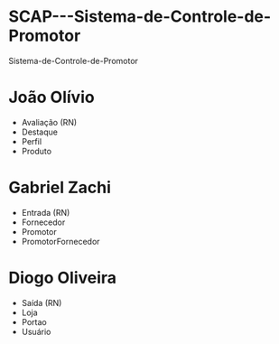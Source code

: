 # SCAP---Sistema-de-Controle-de-Promotor
 Sistema-de-Controle-de-Promotor

# João Olívio
- Avaliação (RN)
- Destaque
- Perfil
- Produto

# Gabriel Zachi
- Entrada (RN)
- Fornecedor
- Promotor
- PromotorFornecedor


# Diogo Oliveira
- Saída (RN)
- Loja
- Portao
- Usuário 
